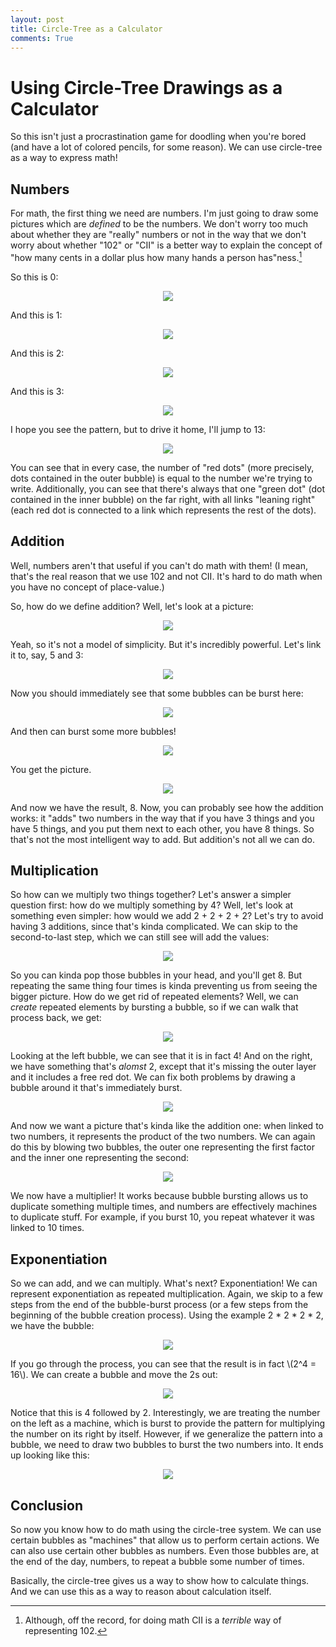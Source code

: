 ```yaml
---
layout: post
title: Circle-Tree as a Calculator
comments: True
---
```



# Using Circle-Tree Drawings as a Calculator

So this isn't just a procrastination game for doodling when you're bored (and have a lot of colored pencils, for some reason). We can use circle-tree as a way to express math!

## Numbers

For math, the first thing we need are numbers. I'm just going to draw some pictures which are *defined* to be the numbers. We don't worry too much about whether they are "really" numbers or not in the way that we don't worry about whether "102" or "CII" is a better way to explain the concept of "how many cents in a dollar plus how many hands a person has"ness.[^1]

So this is 0:

<center><img src="/circle-tree-system/calc/0.svg"  /></center>

<!--end excerpt-->

And this is 1:

<center><img src="/circle-tree-system/calc/1.svg"  /></center>

And this is 2:

<center><img src="/circle-tree-system/calc/2.svg"  /></center>

And this is 3:

<center><img src="/circle-tree-system/calc/3.svg"  /></center>

I hope you see the pattern, but to drive it home, I'll jump to 13:

<center><img src="/circle-tree-system/calc/13.svg"  /></center>

You can see that in every case, the number of "red dots" (more precisely, dots contained in the outer bubble) is equal to the number we're trying to write. Additionally, you can see that there's always that one "green dot" (dot contained in the inner bubble) on the far right, with all links "leaning right" (each red dot is connected to a link which represents the rest of the dots).

## Addition

Well, numbers aren't that useful if you can't do math with them! (I mean, that's the real reason that we use 102 and not CII. It's hard to do math when you have no concept of place-value.)

So, how do we define addition? Well, let's look at a picture:

<center><img src="/circle-tree-system/calc/plus.svg"  /></center>

Yeah, so it's not a model of simplicity. But it's incredibly powerful. Let's link it to, say, 5 and 3:

<center><img src="/circle-tree-system/calc/plus-5-3.svg"  /></center>

Now you should immediately see that some bubbles can be burst here:

<center><img src="/circle-tree-system/calc/plus-5-3-red1.svg"  /></center>

And then can burst some more bubbles!

<center><img src="/circle-tree-system/calc/plus-5-3-red2.svg"  /></center>

You get the picture.

<center><img src="/circle-tree-system/calc/plus-5-3-red3.svg"  /></center>

And now we have the result, 8. Now, you can probably see how the addition works: it "adds" two numbers in the way that if you have 3 things and you have 5 things, and you put them next to each other, you have 8 things. So that's not the most intelligent way to add. But addition's not all we can do.

## Multiplication

So how can we multiply two things together? Let's answer a simpler question first: how do we multiply something by 4? Well, let's look at something even simpler: how would we add 2 + 2 + 2 + 2? Let's try to avoid having 3 additions, since that's kinda complicated. We can skip to the second-to-last step, which we can still see will add the values:

<center><img src="/circle-tree-system/calc/plus-2-2-2-2.svg"  /></center>

So you can kinda pop those bubbles in your head, and you'll get 8. But repeating the same thing four times is kinda preventing us from seeing the bigger picture. How do we get rid of repeated elements? Well, we can *create* repeated elements by bursting a bubble, so if we can walk that process back, we get:

<center><img src="/circle-tree-system/calc/plus-2-2-2-2-abs.svg"  /></center>

Looking at the left bubble, we can see that it is in fact 4! And on the right, we have something that's *alomst* 2, except that it's missing the outer layer and it includes a free red dot. We can fix both problems by drawing a bubble around it that's immediately burst.

<center><img src="/circle-tree-system/calc/plus-2-2-2-2-abs2.svg"  /></center>

And now we want a picture that's kinda like the addition one: when linked to two numbers, it represents the product of the two numbers. We can again do this by blowing two bubbles, the outer one representing the first factor and the inner one representing the second:

<center><img src="/circle-tree-system/calc/plus-2-2-2-2-abs3.svg"  /></center>

We now have a multiplier! It works because bubble bursting allows us to duplicate something multiple times, and numbers are effectively machines to duplicate stuff. For example, if you burst 10, you repeat whatever it was linked to 10 times.

## Exponentiation

So we can add, and we can multiply. What's next? Exponentiation! We can represent exponentiation as repeated multiplication. Again, we skip to a few steps from the end of the bubble-burst process (or a few steps from the beginning of the bubble creation process). Using the example 2 * 2 * 2 * 2, we have the bubble:

<center><img src="/circle-tree-system/calc/mult-2-2-2-2.svg"  /></center>

If you go through the process, you can see that the result is in fact \\(2^4 = 16\\). We can create a bubble and move the 2s out:

<center><img src="/circle-tree-system/calc/mult-2-2-2-2-abs.svg"  /></center>

Notice that this is 4 followed by 2. Interestingly, we are treating the number on the left as a machine, which is burst to provide the pattern for multiplying the number on its right by itself. However, if we generalize the pattern into a bubble, we need to draw two bubbles to burst the two numbers into. It ends up looking like this:

<center><img src="/circle-tree-system/calc/exp-2-4.svg"  /></center>

## Conclusion

So now you know how to do math using the circle-tree system. We can use certain bubbles as "machines" that allow us to perform certain actions. We can also use certain other bubbles as numbers. Even those bubbles are, at the end of the day, numbers, to repeat a bubble some number of times.

Basically, the circle-tree gives us a way to show how to calculate things. And we can use this as a way to reason about calculation itself.

[^1]: Although, off the record, for doing math CII is a *terrible* way of representing 102.
